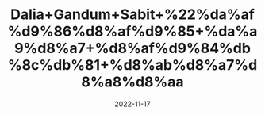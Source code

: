 ---
title: 'Dalia+Gandum+Sabit+%22%da%af%d9%86%d8%af%d9%85+%da%a9%d8%a7+%d8%af%d9%84%db%8c%db%81+%d8%ab%d8%a7%d8%a8%d8%aa'
date: '2022-11-17' 
metatag: '' 
inventory: '0' 
draft: false 
# meta description 
shortDescripton: 'Wheat+Porridge%22++It+prevents+Type+2+Diabetes+and+high+in+Fiber.+It+also+Improves+Metabolism.'
description: 'Food+Product'
longdescription: ''
tags: ''
brand: ''
subCategory: ''
unit: '250 gm-Pk'
sellCount: '0'
featured: True
# product Price
price: '60.0'
# Product Short Description
shortDescription: 'Wheat+Porridge%22++It+prevents+Type+2+Diabetes+and+high+in+Fiber.+It+also+Improves+Metabolism.'
productID: '5DFDF1E2-503B-ED11-996A-005056B3A416'
type: 'products'
category: 'Food+Product' 
thumnailproduct: 'https://eraconnect.blob.core.windows.net/product-images/aminsaddiquidawakhana/a968168d-88e1-4784-abb5-12d1a9a5da82.webp' 
images:
  - image: 'https://eraconnect.blob.core.windows.net/product-images/aminsaddiquidawakhana/a968168d-88e1-4784-abb5-12d1a9a5da82.webp'  
Variants:
---